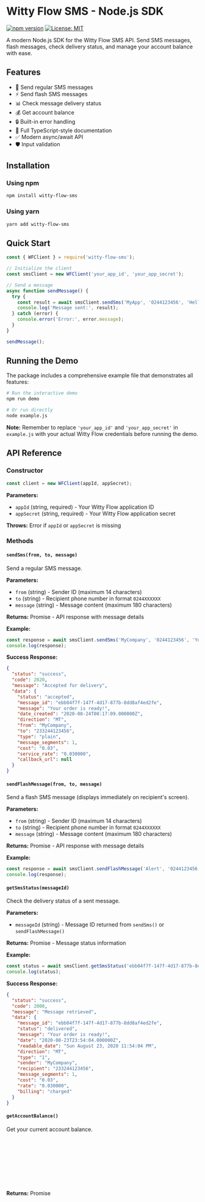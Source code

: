 # Witty Flow SMS - Node.js SDK

[![npm version](https://badge.fury.io/js/witty-flow-sms.svg)](https://badge.fury.io/js/witty-flow-sms)
[![License: MIT](https://img.shields.io/badge/License-MIT-yellow.svg)](https://opensource.org/licenses/MIT)

A modern Node.js SDK for the Witty Flow SMS API. Send SMS messages, flash messages, check delivery status, and manage your account balance with ease.

## Features

- 📱 Send regular SMS messages
- ⚡ Send flash SMS messages  
- 📊 Check message delivery status
- 💰 Get account balance
- 🔒 Built-in error handling
- 📝 Full TypeScript-style documentation
- ✅ Modern async/await API
- 🛡️ Input validation

## Installation

### Using npm
```bash
npm install witty-flow-sms
```

### Using yarn
```bash
yarn add witty-flow-sms
```

## Quick Start

```javascript
const { WFClient } = require('witty-flow-sms');

// Initialize the client
const smsClient = new WFClient('your_app_id', 'your_app_secret');

// Send a message
async function sendMessage() {
  try {
    const result = await smsClient.sendSms('MyApp', '0244123456', 'Hello World!');
    console.log('Message sent:', result);
  } catch (error) {
    console.error('Error:', error.message);
  }
}

sendMessage();
```

## Running the Demo

The package includes a comprehensive example file that demonstrates all features:

```bash
# Run the interactive demo
npm run demo

# Or run directly
node example.js
```

**Note:** Remember to replace `'your_app_id'` and `'your_app_secret'` in `example.js` with your actual Witty Flow credentials before running the demo.

## API Reference

### Constructor

```javascript
const client = new WFClient(appId, appSecret);
```

**Parameters:**
- `appId` (string, required) - Your Witty Flow application ID
- `appSecret` (string, required) - Your Witty Flow application secret

**Throws:** Error if `appId` or `appSecret` is missing

### Methods

#### `sendSms(from, to, message)`

Send a regular SMS message.

**Parameters:**
- `from` (string) - Sender ID (maximum 14 characters)
- `to` (string) - Recipient phone number in format `0244XXXXXX`
- `message` (string) - Message content (maximum 180 characters)

**Returns:** Promise<Object> - API response with message details

**Example:**
```javascript
const response = await smsClient.sendSms('MyCompany', '0244123456', 'Your order is ready!');
console.log(response);
```

**Success Response:**
```json
{
  "status": "success",
  "code": 2020,
  "message": "Accepted for delivery",
  "data": {
    "status": "accepted",
    "message_id": "ebb04f7f-147f-4d17-877b-8dd8af4ed2fe",
    "message": "Your order is ready!",
    "date_created": "2020-08-24T00:17:09.000000Z",
    "direction": "MT",
    "from": "MyCompany",
    "to": "233244123456",
    "type": "plain",
    "message_segments": 1,
    "cost": "0.03",
    "service_rate": "0.030000",
    "callback_url": null
  }
}
```

#### `sendFlashMessage(from, to, message)`

Send a flash SMS message (displays immediately on recipient's screen).

**Parameters:**
- `from` (string) - Sender ID (maximum 14 characters)
- `to` (string) - Recipient phone number in format `0244XXXXXX`
- `message` (string) - Message content (maximum 180 characters)

**Returns:** Promise<Object> - API response with message details

**Example:**
```javascript
const response = await smsClient.sendFlashMessage('Alert', '0244123456', 'Emergency: Please check your email');
console.log(response);
```

#### `getSmsStatus(messageId)`

Check the delivery status of a sent message.

**Parameters:**
- `messageId` (string) - Message ID returned from `sendSms()` or `sendFlashMessage()`

**Returns:** Promise<Object> - Message status information

**Example:**
```javascript
const status = await smsClient.getSmsStatus('ebb04f7f-147f-4d17-877b-8dd8af4ed2fe');
console.log(status);
```

**Success Response:**
```json
{
  "status": "success",
  "code": 2000,
  "message": "Message retrieved",
  "data": {
    "message_id": "ebb04f7f-147f-4d17-877b-8dd8af4ed2fe",
    "status": "delivered",
    "message": "Your order is ready!",
    "date": "2020-08-23T23:54:04.000000Z",
    "readable_date": "Sun August 23, 2020 11:54:04 PM",
    "direction": "MT",
    "type": "1",
    "sender": "MyCompany",
    "recipient": "233244123456",
    "message_segments": 1,
    "cost": "0.03",
    "rate": "0.030000",
    "billing": "charged"
  }
}
```

#### `getAccountBalance()`

Get your current account balance.

**Returns:** Promise<Object> - Account balance information

**Example:**
```javascript
const balance = await smsClient.getAccountBalance();
console.log(`Balance: ${balance.data.balance} ${balance.data.currency}`);
```

**Success Response:**
```json
{
  "status": "success",
  "code": 2000,
  "message": "Balance Retrieved",
  "data": {
    "balance": "19.19",
    "currency": "GHS"
  }
}
```

## Complete Example

```javascript
const { WFClient } = require('witty-flow-sms');

async function smsExample() {
  // Initialize client
  const client = new WFClient('your_app_id', 'your_app_secret');
  
  try {
    // Check account balance
    const balance = await client.getAccountBalance();
    console.log(`Account Balance: ${balance.data.balance} ${balance.data.currency}`);
    
    // Send a message
    const messageResponse = await client.sendSms(
      'MyApp',
      '0244123456', 
      'Hello! This is a test message.'
    );
    
    console.log('Message sent successfully:', messageResponse.data.message_id);
    
    // Check message status
    const status = await client.getSmsStatus(messageResponse.data.message_id);
    console.log('Message status:', status.data.status);
    
  } catch (error) {
    console.error('SMS Error:', error.message);
  }
}

smsExample();
```

## Error Handling

The SDK provides detailed error messages for different scenarios:

```javascript
try {
  await smsClient.sendSms('', '0244123456', 'Test');
} catch (error) {
  if (error.message.includes('API Error')) {
    // Handle API errors (4xx, 5xx responses)
    console.log('API Error:', error.message);
  } else if (error.message.includes('Network Error')) {
    // Handle network connectivity issues
    console.log('Network Error:', error.message);
  } else {
    // Handle other errors (validation, etc.)
    console.log('Error:', error.message);
  }
}
```

## Phone Number Format

**Important:** Phone numbers must be in Ghana format starting with `0`:
- ✅ Correct: `0244123456`, `0501234567`, `0201234567`
- ❌ Incorrect: `+233244123456`, `233244123456`, `244123456`

The SDK automatically converts `0244123456` to `233244123456` for the API.

## Message Limits

- **Sender ID:** Maximum 14 characters
- **Message Content:** Maximum 180 characters
- **Flash Messages:** Same limits as regular SMS

## Requirements

- Node.js >= 12.0.0
- Valid Witty Flow API credentials

## Contributing

1. Fork the repository
2. Create your feature branch (`git checkout -b feature/amazing-feature`)
3. Commit your changes (`git commit -m 'Add some amazing feature'`)
4. Push to the branch (`git push origin feature/amazing-feature`)
5. Open a Pull Request

## License

This project is licensed under the MIT License - see the [LICENSE](LICENSE) file for details.

## Support

- 🐛 [Report Issues](https://github.com/charlesagyemang/WittyFlowSmsNpmPackage/issues)
- 📧 Contact: Create an issue for support questions
- 📖 [Witty Flow API Documentation](https://wittyflow.com/docs)

## Authors

- **Charles Opoku-Agyemang**
- **Kingsley Ofosu**

---

Made with ❤️ for the Ghanaian developer community
